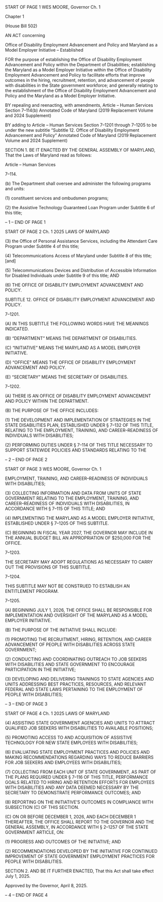 START OF PAGE 1
WES MOORE, Governor Ch. 1

Chapter 1

(House Bill 502)

AN ACT concerning

Office of Disability Employment Advancement and Policy and Maryland as a
Model Employer Initiative – Established

FOR the purpose of establishing the Office of Disability Employment Advancement and
Policy within the Department of Disabilities; establishing the Maryland as a Model
Employer Initiative within the Office of Disability Employment Advancement and
Policy to facilitate efforts that improve outcomes in the hiring, recruitment,
retention, and advancement of people with disabilities in the State government
workforce; and generally relating to the establishment of the Office of Disability
Employment Advancement and Policy and the Maryland as a Model Employer
Initiative.

BY repealing and reenacting, with amendments,
Article – Human Services
Section 7–114(b)
Annotated Code of Maryland
(2019 Replacement Volume and 2024 Supplement)

BY adding to
Article – Human Services
Section 7–1201 through 7–1205 to be under the new subtitle “Subtitle 12. Office of
Disability Employment Advancement and Policy”
Annotated Code of Maryland
(2019 Replacement Volume and 2024 Supplement)

SECTION 1. BE IT ENACTED BY THE GENERAL ASSEMBLY OF MARYLAND,
That the Laws of Maryland read as follows:

Article – Human Services

7–114.

(b) The Department shall oversee and administer the following programs and
units:

(1) constituent services and ombudsmen programs;

(2) the Assistive Technology Guaranteed Loan Program under Subtitle 6
of this title;

– 1 –
END OF PAGE 1

START OF PAGE 2
Ch. 1 2025 LAWS OF MARYLAND

(3) the Office of Personal Assistance Services, including the Attendant
Care Program under Subtitle 4 of this title;

(4) Telecommunications Access of Maryland under Subtitle 8 of this title;
[and]

(5) Telecommunications Devices and Distribution of Accessible
Information for Disabled Individuals under Subtitle 9 of this title; AND

(6) THE OFFICE OF DISABILITY EMPLOYMENT ADVANCEMENT AND
POLICY.

SUBTITLE 12. OFFICE OF DISABILITY EMPLOYMENT ADVANCEMENT AND POLICY.

7–1201.

(A) IN THIS SUBTITLE THE FOLLOWING WORDS HAVE THE MEANINGS
INDICATED.

(B) “DEPARTMENT” MEANS THE DEPARTMENT OF DISABILITIES.

(C) “INITIATIVE” MEANS THE MARYLAND AS A MODEL EMPLOYER
INITIATIVE.

(D) “OFFICE” MEANS THE OFFICE OF DISABILITY EMPLOYMENT
ADVANCEMENT AND POLICY.

(E) “SECRETARY” MEANS THE SECRETARY OF DISABILITIES.

7–1202.

(A) THERE IS AN OFFICE OF DISABILITY EMPLOYMENT ADVANCEMENT
AND POLICY WITHIN THE DEPARTMENT.

(B) THE PURPOSE OF THE OFFICE INCLUDES:

(1) THE DEVELOPMENT AND IMPLEMENTATION OF STRATEGIES IN
THE STATE DISABILITIES PLAN, ESTABLISHED UNDER § 7–132 OF THIS TITLE,
RELATING TO THE EMPLOYMENT, TRAINING, AND CAREER–READINESS OF
INDIVIDUALS WITH DISABILITIES;

(2) PERFORMING DUTIES UNDER § 7–114 OF THIS TITLE NECESSARY
TO SUPPORT STATEWIDE POLICIES AND STANDARDS RELATING TO THE

– 2 –
END OF PAGE 2

START OF PAGE 3
WES MOORE, Governor Ch. 1

EMPLOYMENT, TRAINING, AND CAREER–READINESS OF INDIVIDUALS WITH
DISABILITIES;

(3) COLLECTING INFORMATION AND DATA FROM UNITS OF STATE
GOVERNMENT RELATING TO THE EMPLOYMENT, TRAINING, AND
CAREER–READINESS OF INDIVIDUALS WITH DISABILITIES, IN ACCORDANCE WITH §
7–115 OF THIS TITLE; AND

(4) IMPLEMENTING THE MARYLAND AS A MODEL EMPLOYER
INITIATIVE, ESTABLISHED UNDER § 7–1205 OF THIS SUBTITLE.

(C) BEGINNING IN FISCAL YEAR 2027, THE GOVERNOR MAY INCLUDE IN THE
ANNUAL BUDGET BILL AN APPROPRIATION OF $250,000 FOR THE OFFICE.

7–1203.

THE SECRETARY MAY ADOPT REGULATIONS AS NECESSARY TO CARRY OUT
THE PROVISIONS OF THIS SUBTITLE.

7–1204.

THIS SUBTITLE MAY NOT BE CONSTRUED TO ESTABLISH AN ENTITLEMENT
PROGRAM.

7–1205.

(A) BEGINNING JULY 1, 2026, THE OFFICE SHALL BE RESPONSIBLE FOR
IMPLEMENTATION AND OVERSIGHT OF THE MARYLAND AS A MODEL EMPLOYER
INITIATIVE.

(B) THE PURPOSE OF THE INITIATIVE SHALL INCLUDE:

(1) PROMOTING THE RECRUITMENT, HIRING, RETENTION, AND
CAREER ADVANCEMENT OF PEOPLE WITH DISABILITIES ACROSS STATE
GOVERNMENT;

(2) CONDUCTING AND COORDINATING OUTREACH TO JOB SEEKERS
WITH DISABILITIES AND STATE GOVERNMENT TO ENCOURAGE PARTICIPATION IN
THE INITIATIVE;

(3) DEVELOPING AND DELIVERING TRAININGS TO STATE AGENCIES
AND UNITS ADDRESSING BEST PRACTICES, RESOURCES, AND RELEVANT FEDERAL
AND STATE LAWS PERTAINING TO THE EMPLOYMENT OF PEOPLE WITH
DISABILITIES;

– 3 –
END OF PAGE 3

START OF PAGE 4
Ch. 1 2025 LAWS OF MARYLAND

(4) ASSISTING STATE GOVERNMENT AGENCIES AND UNITS TO
ATTRACT QUALIFIED JOB SEEKERS WITH DISABILITIES TO AVAILABLE POSITIONS;

(5) PROMOTING ACCESS TO AND ACQUISITION OF ASSISTIVE
TECHNOLOGY FOR NEW STATE EMPLOYEES WITH DISABILITIES;

(6) EVALUATING STATE EMPLOYMENT PRACTICES AND POLICIES AND
MAKING RECOMMENDATIONS REGARDING WAYS TO REDUCE BARRIERS FOR JOB
SEEKERS AND EMPLOYEES WITH DISABILITIES;

(7) COLLECTING FROM EACH UNIT OF STATE GOVERNMENT, AS PART
OF THE PLANS REQUIRED UNDER § 7–116 OF THIS TITLE, PERFORMANCE GOALS
RELATED TO HIRING AND RETENTION EFFORTS FOR EMPLOYEES WITH DISABILITIES
AND ANY DATA DEEMED NECESSARY BY THE SECRETARY TO DEMONSTRATE
PERFORMANCE OUTCOMES; AND

(8) REPORTING ON THE INITIATIVE’S OUTCOMES IN COMPLIANCE
WITH SUBSECTION (C) OF THIS SECTION.

(C) ON OR BEFORE DECEMBER 1, 2026, AND EACH DECEMBER 1
THEREAFTER, THE OFFICE SHALL REPORT TO THE GOVERNOR AND THE GENERAL
ASSEMBLY, IN ACCORDANCE WITH § 2–1257 OF THE STATE GOVERNMENT ARTICLE,
ON:

(1) PROGRESS AND OUTCOMES OF THE INITIATIVE; AND

(2) RECOMMENDATIONS DEVELOPED BY THE INITIATIVE FOR
CONTINUED IMPROVEMENT OF STATE GOVERNMENT EMPLOYMENT PRACTICES FOR
PEOPLE WITH DISABILITIES.

SECTION 2. AND BE IT FURTHER ENACTED, That this Act shall take effect July
1, 2025.

Approved by the Governor, April 8, 2025.

– 4 –
END OF PAGE 4